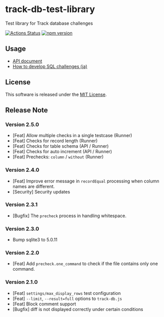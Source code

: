 # track-db-test-library
Test library for Track database challenges

[![Actions Status](https://github.com/givery-technology/track-db-test-library/workflows/Node%20CI/badge.svg)](https://github.com/givery-technology/track-db-test-library/actions)
[![npm version](https://badge.fury.io/js/track-db-test-library.svg)](https://badge.fury.io/js/track-db-test-library)

## Usage

* [API document](doc/API.md)
* [How to develop SQL challenges (ja)](doc/DEVELOPPING_SQL_CHALLENGES_ja.md)

## License

This software is released under the [MIT License](LICENSE).

## Release Note

### Version 2.5.0

* [Feat] Allow multiple checks in a single testcase (Runner)
* [Feat] Checks for record length (Runner)
* [Feat] Checks for table schema (API / Runner)
* [Feat] Checks for auto increment (API / Runner)
* [Feat] Prechecks: `column` / `without` (Runner)

### Version 2.4.0

* [Feat] Improve error message in `recordEqual` processing when column names are different.
* [Security] Security updates
  
### Version 2.3.1

* [Bugfix] The `precheck` process in handling whitespace.

### Version 2.3.0

* Bump sqlite3 to 5.0.11

### Version 2.2.0

* [Feat] Add `precheck.one_command` to check if the file contains only one command.

### Version 2.1.0

* [Feat] `settings/max_display_rows` test configuration
* [Feat] `--limit`, `--result=full` options to `track-db.js`
* [Feat] Block comment support
* [Bugfix] diff is not displayed correctly under certain conditions
